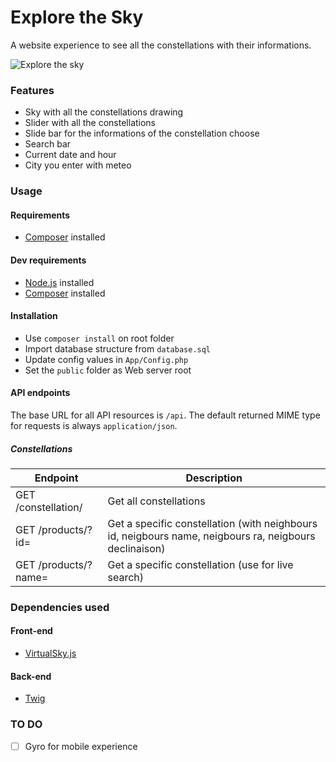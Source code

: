 # Explore the Sky

A website experience to see all the constellations with their informations.

![Explore the sky](http://explore-the-sky.com/assets/img/space_exploration.png)

### Features
* Sky with all the constellations drawing
* Slider with all the constellations
* Slide bar for the informations of the constellation choose
* Search bar
* Current date and hour
* City you enter with meteo

### Usage

#### Requirements
* [Composer](https://getcomposer.org/) installed

#### Dev requirements
* [Node.js](https://nodejs.org/en/) installed
* [Composer](https://getcomposer.org/) installed


#### Installation
- Use `composer install` on root folder
- Import database structure from `database.sql`
- Update config values in `App/Config.php`
- Set the `public` folder as Web server root

#### API endpoints
The base URL for all API resources is `/api`. The default returned MIME type for requests is always `application/json`.

##### Constellations

| Endpoint | Description |
| ---- | --------------- |
| GET /constellation/ | Get all constellations |
| GET /products/?id= | Get a specific constellation (with neighbours id, neigbours name, neigbours ra, neigbours declinaison) |
| GET /products/?name= | Get a specific constellation (use for live search) |


### Dependencies used
#### Front-end
* [VirtualSky.js](https://github.com/slowe/VirtualSky)

#### Back-end
* [Twig](https://github.com/twigphp/Twig)

### TO DO
* [ ] Gyro for mobile experience
